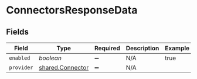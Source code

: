 # ConnectorsResponseData


## Fields

| Field                                                | Type                                                 | Required                                             | Description                                          | Example                                              |
| ---------------------------------------------------- | ---------------------------------------------------- | ---------------------------------------------------- | ---------------------------------------------------- | ---------------------------------------------------- |
| `enabled`                                            | *boolean*                                            | :heavy_minus_sign:                                   | N/A                                                  | true                                                 |
| `provider`                                           | [shared.Connector](../../models/shared/connector.md) | :heavy_minus_sign:                                   | N/A                                                  |                                                      |